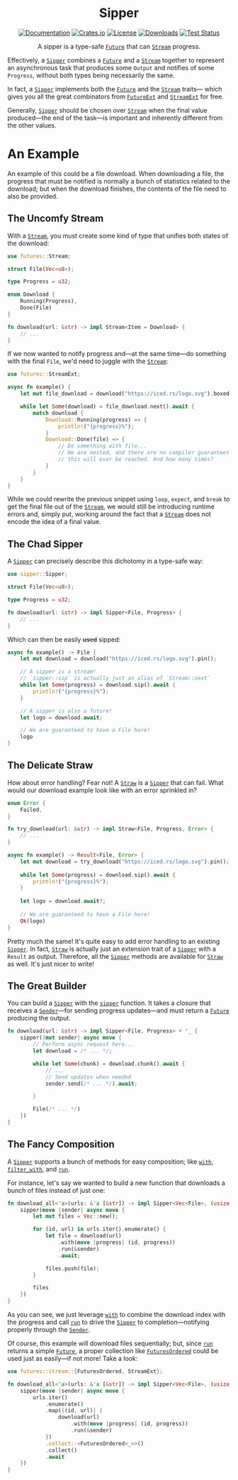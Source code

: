 <div align="center">

# Sipper

[![Documentation](https://docs.rs/sipper/badge.svg)](https://docs.rs/sipper)
[![Crates.io](https://img.shields.io/crates/v/sipper.svg)](https://crates.io/crates/sipper)
[![License](https://img.shields.io/crates/l/sipper.svg)](https://github.com/hecrj/sipper/blob/master/LICENSE)
[![Downloads](https://img.shields.io/crates/d/sipper.svg)](https://crates.io/crates/sipper)
[![Test Status](https://img.shields.io/github/actions/workflow/status/hecrj/sipper/test.yml?branch=master&event=push&label=test)](https://github.com/hecrj/sipper/actions)

A sipper is a type-safe [`Future`] that can [`Stream`] progress.
</div>

Effectively, a [`Sipper`] combines a [`Future`] and a [`Stream`]
together to represent an asynchronous task that produces some `Output`
and notifies of some `Progress`, without both types being necessarily the
same.

In fact, a [`Sipper`] implements both the [`Future`] and the [`Stream`] traits—
which gives you all the great combinators from [`FutureExt`] and [`StreamExt`] for free.

Generally, [`Sipper`] should be chosen over [`Stream`] when the final value produced—the
end of the task—is important and inherently different from the other values.

# An Example
An example of this could be a file download. When downloading a file, the progress
that must be notified is normally a bunch of statistics related to the download; but
when the download finishes, the contents of the file need to also be provided.

## The Uncomfy Stream
With a [`Stream`], you must create some kind of type that unifies both states of the
download:

```rust
use futures::Stream;

struct File(Vec<u8>);

type Progress = u32;

enum Download {
    Running(Progress),
    Done(File)
}

fn download(url: &str) -> impl Stream<Item = Download> {
    // ...
}
```

If we now wanted to notify progress and—at the same time—do something with
the final `File`, we'd need to juggle with the [`Stream`]:

```rust
use futures::StreamExt;

async fn example() {
    let mut file_download = download("https://iced.rs/logo.svg").boxed();

    while let Some(download) = file_download.next().await {
        match download {
            Download::Running(progress) => {
                println!("{progress}%");
            }
            Download::Done(file) => {
                // Do something with file...
                // We are nested, and there are no compiler guarantees
                // this will ever be reached. And how many times?
            }
        }
    }
}
```

While we could rewrite the previous snippet using `loop`, `expect`, and `break` to get the
final file out of the [`Stream`], we would still be introducing runtime errors and, simply put,
working around the fact that a [`Stream`] does not encode the idea of a final value.

## The Chad Sipper
A [`Sipper`] can precisely describe this dichotomy in a type-safe way:

```rust
use sipper::Sipper;

struct File(Vec<u8>);

type Progress = u32;

fn download(url: &str) -> impl Sipper<File, Progress> {
    // ...
}
```

Which can then be easily ~~used~~ sipped:

```rust
async fn example() -> File {
    let mut download = download("https://iced.rs/logo.svg").pin();

    // A sipper is a stream!
    // `Sipper::sip` is actually just an alias of `Stream::next`
    while let Some(progress) = download.sip().await {
        println!("{progress}%");
    }

    // A sipper is also a future!
    let logo = download.await;

    // We are guaranteed to have a File here!
    logo
}
```

## The Delicate Straw
How about error handling? Fear not! A [`Straw`] is a [`Sipper`] that can fail. What would
our download example look like with an error sprinkled in?

```rust
enum Error {
    Failed,
}

fn try_download(url: &str) -> impl Straw<File, Progress, Error> {
    // ...
}

async fn example() -> Result<File, Error> {
    let mut download = try_download("https://iced.rs/logo.svg").pin();
 
    while let Some(progress) = download.sip().await {
        println!("{progress}%");
    }
 
    let logo = download.await?;
 
    // We are guaranteed to have a File here!
    Ok(logo)
}
```

Pretty much the same! It's quite easy to add error handling to an existing [`Sipper`].
In fact, [`Straw`] is actually just an extension trait of a [`Sipper`] with a `Result` as output.
Therefore, all the [`Sipper`] methods are available for [`Straw`] as well. It's just nicer to write!

## The Great Builder
You can build a [`Sipper`] with the [`sipper`] function. It takes a closure that receives
a [`Sender`]—for sending progress updates—and must return a [`Future`] producing the output.

```rust
fn download(url: &str) -> impl Sipper<File, Progress> + '_ {
    sipper(|mut sender| async move {
        // Perform async request here...
        let download = /* ... */;

        while let Some(chunk) = download.chunk().await {
            // ...
            // Send updates when needed
            sender.send(/* ... */).await;

        }

        File(/* ... */)
    })
}
```

## The Fancy Composition
A [`Sipper`] supports a bunch of methods for easy composition; like [`with`], [`filter_with`],
and [`run`].

For instance, let's say we wanted to build a new function that downloads a bunch of files
instead of just one:

```rust
fn download_all<'a>(urls: &'a [&str]) -> impl Sipper<Vec<File>, (usize, Progress)> + 'a {
    sipper(move |sender| async move {
        let mut files = Vec::new();

        for (id, url) in urls.iter().enumerate() {
            let file = download(url)
                .with(move |progress| (id, progress))
                .run(&sender)
                .await;

            files.push(file);
        }

        files
    })
}
```

As you can see, we just leverage [`with`] to combine the download index with the progress
and call [`run`] to drive the [`Sipper`] to completion—notifying properly through the [`Sender`].

Of course, this example will download files sequentially; but, since [`run`] returns a simple
[`Future`], a proper collection like [`FuturesOrdered`] could be used just as easily—if not
more! Take a look:

```rust
use futures::stream::{FuturesOrdered, StreamExt};

fn download_all<'a>(urls: &'a [&str]) -> impl Sipper<Vec<File>, (usize, Progress)> + 'a {
    sipper(move |sender| async move {
        urls.iter()
            .enumerate()
            .map(|(id, url)| {
                download(url)
                    .with(move |progress| (id, progress))
                    .run(&sender)
            })
            .collect::<FuturesOrdered<_>>()
            .collect()
            .await
    })
}
```

[`Sipper`]: https://docs.rs/sipper/latest/sipper/trait.Sipper.html
[`Straw`]: https://docs.rs/sipper/latest/sipper/trait.Straw.html
[`Sender`]: https://docs.rs/sipper/latest/sipper/struct.Sender.html
[`Future`]: https://docs.rs/futures/0.3.31/futures/future/trait.Future.html
[`Stream`]: https://docs.rs/futures/0.3.31/futures/stream/trait.Stream.html
[`FutureExt`]: https://docs.rs/futures/0.3.31/futures/future/trait.FutureExt.html
[`StreamExt`]: https://docs.rs/futures/0.3.31/futures/stream/trait.StreamExt.html
[`Sink`]: https://docs.rs/futures/0.3.31/futures/sink/trait.Sink.html
[`FuturesOrdered`]: https://docs.rs/futures/0.3.31/futures/stream/struct.FuturesOrdered.html
[`sipper`]: https://docs.rs/sipper/latest/sipper/fn.sipper.html
[`with`]: https://docs.rs/sipper/latest/sipper/trait.Sipper.html#method.with
[`filter_with`]: https://docs.rs/sipper/latest/sipper/trait.Sipper.html#method.filter_with
[`run`]: https://docs.rs/sipper/latest/sipper/trait.Sipper.html#method.run
